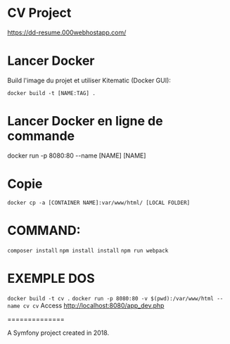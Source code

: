 CV Project
==========

<https://dd-resume.000webhostapp.com/>


# Lancer Docker 
Build l'image du projet et utiliser Kitematic (Docker GUI):

 `docker build -t [NAME:TAG] .`

# Lancer Docker en ligne de commande

 docker run
 -p 8080:80
 --name [NAME] [NAME]

# Copie

`docker cp -a [CONTAINER NAME]:var/www/html/ [LOCAL FOLDER]`

# COMMAND:
`composer install`
`npm install install`
`npm run webpack`


EXEMPLE DOS
========

`docker build -t cv .`
`docker run -p 8080:80 -v $(pwd):/var/www/html --name cv cv` 
Access <http://localhost:8080/app_dev.php>

==============

A Symfony project created in 2018.
